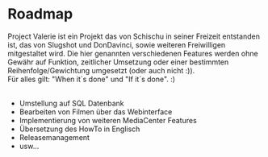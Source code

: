 # Roadmap #
Project Valerie ist ein Projekt das von Schischu in seiner Freizeit entstanden ist, das von Slugshot und DonDavinci, sowie weiteren Freiwilligen mitgestaltet wird. Die hier genannten verschiedenen Features werden ohne Gewähr auf Funktion, zeitlicher Umsetzung oder einer bestimmten Reihenfolge/Gewichtung umgesetzt (oder auch nicht :)).
<br>Für alles gilt: "When it´s done" und "If it´s done". :)<br>
<br>
<ul><li>Umstellung auf SQL Datenbank<br>
</li><li>Bearbeiten von Filmen über das Webinterface<br>
</li><li>Implementierung von weiteren MediaCenter Features<br>
</li><li>Übersetzung des HowTo in Englisch<br>
</li><li>Releasemanagement<br>
</li><li>usw...<br>